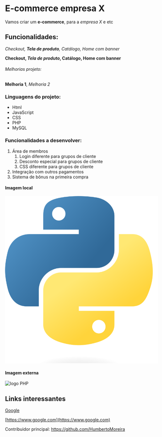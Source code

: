 # E-commerce empresa X

Vamos criar um **e-commerce**, para a *empresa X* e etc

## Funcionalidades:

_Checkout, **Tela de produto**, Catálogo, Home com banner_

**Checkout, _Tela de produto_, Catálogo, Home com banner**

###### Melhorias projeto:

__Melhoria 1__, _Melhoria 2_

### Linguagens do projeto:

* Html
* JavaScript
* CSS
* PHP
* MySQL

### Funcionalidades a desenvolver:

1. Área de membros
    1. Login diferente para grupos de cliente
    2. Desconto especial para grupos de cliente
    3. CSS diferente para grupos de cliente
2. Integração com outros pagamentos
3. Sistema de bônus na primeira compra


#### Imagem local

![Logo do Python](img/Python-logo-notext.svg.png)

#### Imagem externa

![logo PHP](https://upload.wikimedia.org/wikipedia/commons/thumb/2/27/PHP-logo.svg/1024px-PHP-logo.svg.png)


## Links interessantes

[Google](https://www.google.com)

[https://www.google.com](https://www.google.com)

Contribuidor principal: https://github.com/HumbertoMoreira